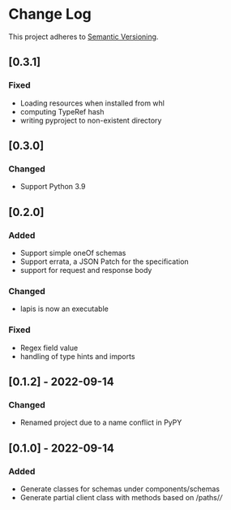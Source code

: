# Change Log
This project adheres to [Semantic Versioning](http://semver.org/).

## [0.3.1]
### Fixed
- Loading resources when installed from whl
- computing TypeRef hash
- writing pyproject to non-existent directory

## [0.3.0]
### Changed
- Support Python 3.9

## [0.2.0]
### Added
- Support simple oneOf schemas
- Support errata, a JSON Patch for the specification
- support for request and response body

### Changed
- lapis is now an executable

### Fixed
- Regex field value
- handling of type hints and imports

## [0.1.2] - 2022-09-14
### Changed
- Renamed project due to a name conflict in PyPY


## [0.1.0] - 2022-09-14
### Added
- Generate classes for schemas under components/schemas
- Generate partial client class with methods based on /paths/*/*

